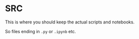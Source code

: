 # SRC

This is where you should keep the actual scripts and notebooks.

So files ending in `.py` or `.ipynb` etc.
